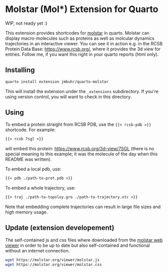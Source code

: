 # Molstar (Mol*) Extension for Quarto

WIP, not ready yet :)

This extension provides shortcodes for [molstar](https://github.com/molstar/molstar) in quarto.
Molstar can display macro-molecules such as proteins as well as molcular dynamics trajectories in an interactive viewer.
You can see it in action e.g. in the RCSB Protein Data Base: <https://www.rcsb.org/>, where it provides the 3d view for entries.
Follow me, if you want this right in your quarto reports (html only).

## Installing

```sh
quarto install extension jmbuhr/quarto-molstar
```

This will install the extension under the `_extensions` subdirectory.
If you're using version control, you will want to check in this directory.

## Using

To embed a protein straight from RCSB PDB, use the `{{< rcsb-pdb >}}` shortcode. For example:

```default
{{< rcsb 7sgl >}} 
```

will embed this protein: <https://www.rcsb.org/3d-view/7SGL> (there is no special meaning to this example; it was the molecule of the day when this README was written).

To embed a local pdb, use:

```default
{{< pdb ./path-to-prot.pdb >}} 
```

To embed a whole trajectory, use:

```default
{{< traj ./path-to-topoloy.gro ./path-to-trajectory.xtc >}} 
```

Note that embedding complete trajectories can result in large file sizes and high memory usage.


## Update (extension developement)

The self-contained js and css files where downloaded from the [molstar web viewer](https://molstar.org/viewer/) in order to be up to date but also self-contained and functional without an internet connection. 

```bash
wget https://molstar.org/viewer/molstar.js
wget https://molstar.org/viewer/molstar.css
```

